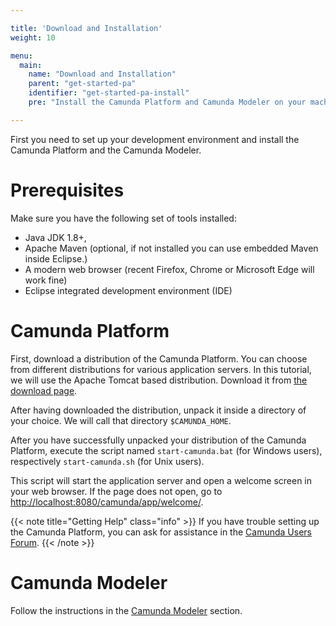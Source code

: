```yaml
---

title: 'Download and Installation'
weight: 10

menu:
  main:
    name: "Download and Installation"
    parent: "get-started-pa"
    identifier: "get-started-pa-install"
    pre: "Install the Camunda Platform and Camunda Modeler on your machine."

---
```


First you need to set up your development environment and install the Camunda Platform and the Camunda Modeler.


# Prerequisites

Make sure you have the following set of tools installed:

* Java JDK 1.8+,
* Apache Maven (optional, if not installed you can use embedded Maven inside Eclipse.)
* A modern web browser (recent Firefox, Chrome or Microsoft Edge will work fine)
* Eclipse integrated development environment (IDE)


# Camunda Platform

First, download a distribution of the Camunda Platform. You can choose from different distributions for various application servers. In this tutorial, we will use the Apache Tomcat based distribution. Download it from [the download page](https://camunda.com/download).

After having downloaded the distribution, unpack it inside a directory of your choice. We will call that directory `$CAMUNDA_HOME`.

After you have successfully unpacked your distribution of the Camunda Platform, execute the script named `start-camunda.bat` (for Windows users), respectively `start-camunda.sh` (for Unix users).

This script will start the application server and open a welcome screen in your web browser. If the page does not open, go to [http://localhost:8080/camunda/app/welcome/](http://localhost:8080/camunda/app/welcome/).

{{< note title="Getting Help" class="info" >}}
If you have trouble setting up the Camunda Platform, you can ask for assistance in the [Camunda Users Forum](https://forum.camunda.org/).
{{< /note >}}


# Camunda Modeler

Follow the instructions in the [Camunda Modeler](/manual/latest/installation/camunda-modeler) section.
